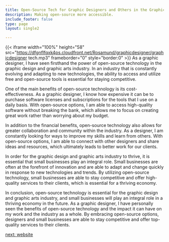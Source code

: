 ```yaml
---
title: Open-Source Tech for Graphic Designers and Others in the Graphic Design And Graphic Arts  Industry
description: Making open-source more accessible.
include_footer: false
type: page
layout: single2

---
```


{{< iframe width="100%" height="58" src="https://dfgnflfqxk4ps.cloudfront.net/Rosamund/graphicdesigner/graphicdesigner tech.mp3" frameborder="0" style="border:0" >}}
As a graphic designer, I have seen firsthand the power of open-source technology in the graphic design and graphic arts industry. In an industry that is constantly evolving and adapting to new technologies, the ability to access and utilize free and open-source tools is essential for staying competitive.

One of the main benefits of open-source technology is its cost-effectiveness. As a graphic designer, I know how expensive it can be to purchase software licenses and subscriptions for the tools that I use on a daily basis. With open-source options, I am able to access high-quality software without breaking the bank, which allows me to focus on creating great work rather than worrying about my budget.

In addition to the financial benefits, open-source technology also allows for greater collaboration and community within the industry. As a designer, I am constantly looking for ways to improve my skills and learn from others. With open-source options, I am able to connect with other designers and share ideas and resources, which ultimately leads to better work for our clients.

In order for the graphic design and graphic arts industry to thrive, it is essential that small businesses play an integral role. Small businesses are often at the forefront of innovation and are able to adapt and change quickly in response to new technologies and trends. By utilizing open-source technology, small businesses are able to stay competitive and offer high-quality services to their clients, which is essential for a thriving economy.

In conclusion, open-source technology is essential for the graphic design and graphic arts industry, and small businesses will play an integral role in a thriving economy in the future. As a graphic designer, I have personally seen the benefits of open-source technology and the impact it can have on my work and the industry as a whole. By embracing open-source options, designers and small businesses are able to stay competitive and offer top-quality services to their clients.


<a href="https://workdojos.com/graphicdesigner/website">next: website</a>

